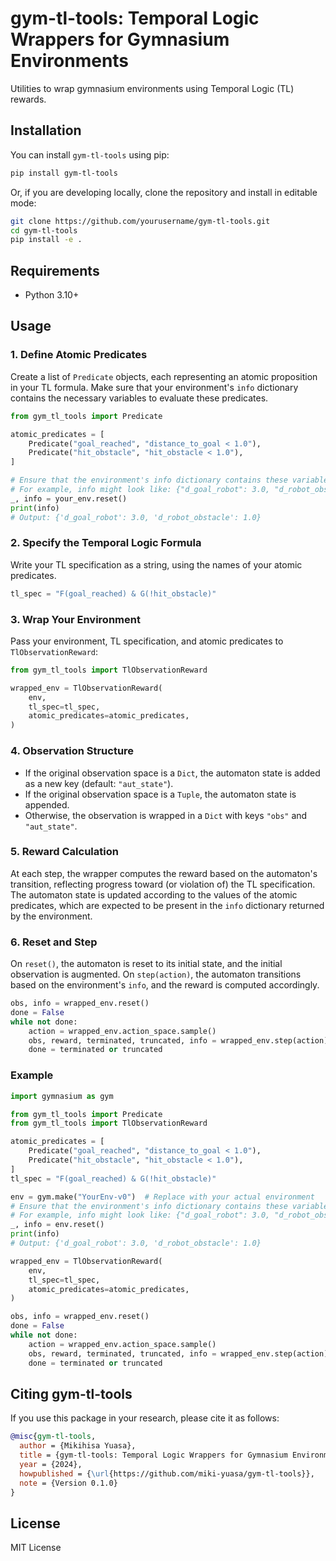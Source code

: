 # gym-tl-tools: Temporal Logic Wrappers for Gymnasium Environments

Utilities to wrap gymnasium environments using Temporal Logic (TL) rewards.

## Installation

You can install `gym-tl-tools` using pip:

```bash
pip install gym-tl-tools
```

Or, if you are developing locally, clone the repository and install in editable mode:

```bash
git clone https://github.com/yourusername/gym-tl-tools.git
cd gym-tl-tools
pip install -e .
```

## Requirements
- Python 3.10+

## Usage

### 1. Define Atomic Predicates
Create a list of `Predicate` objects, each representing an atomic proposition in your TL formula. Make sure that your environment's `info` dictionary contains the necessary variables to evaluate these predicates.

```python
from gym_tl_tools import Predicate

atomic_predicates = [
    Predicate("goal_reached", "distance_to_goal < 1.0"),
    Predicate("hit_obstacle", "hit_obstacle < 1.0"),
]

# Ensure that the environment's info dictionary contains these variables.
# For example, info might look like: {"d_goal_robot": 3.0, "d_robot_obstacle": 1.0}
_, info = your_env.reset()
print(info)
# Output: {'d_goal_robot': 3.0, 'd_robot_obstacle': 1.0}
```

### 2. Specify the Temporal Logic Formula
Write your TL specification as a string, using the names of your atomic predicates.

```python
tl_spec = "F(goal_reached) & G(!hit_obstacle)"
```

### 3. Wrap Your Environment
Pass your environment, TL specification, and atomic predicates to `TlObservationReward`:

```python
from gym_tl_tools import TlObservationReward

wrapped_env = TlObservationReward(
    env,
    tl_spec=tl_spec,
    atomic_predicates=atomic_predicates,
)
```

### 4. Observation Structure
- If the original observation space is a `Dict`, the automaton state is added as a new key (default: `"aut_state"`).
- If the original observation space is a `Tuple`, the automaton state is appended.
- Otherwise, the observation is wrapped in a `Dict` with keys `"obs"` and `"aut_state"`.

### 5. Reward Calculation
At each step, the wrapper computes the reward based on the automaton's transition, reflecting progress toward (or violation of) the TL specification. The automaton state is updated according to the values of the atomic predicates, which are expected to be present in the `info` dictionary returned by the environment.

### 6. Reset and Step
On `reset()`, the automaton is reset to its initial state, and the initial observation is augmented. On `step(action)`, the automaton transitions based on the environment's `info`, and the reward is computed accordingly.

```python
obs, info = wrapped_env.reset()
done = False
while not done:
    action = wrapped_env.action_space.sample()
    obs, reward, terminated, truncated, info = wrapped_env.step(action)
    done = terminated or truncated
```

### Example
```python
import gymnasium as gym

from gym_tl_tools import Predicate
from gym_tl_tools import TlObservationReward

atomic_predicates = [
    Predicate("goal_reached", "distance_to_goal < 1.0"),
    Predicate("hit_obstacle", "hit_obstacle < 1.0"),
]
tl_spec = "F(goal_reached) & G(!hit_obstacle)"

env = gym.make("YourEnv-v0")  # Replace with your actual environment
# Ensure that the environment's info dictionary contains these variables.
# For example, info might look like: {"d_goal_robot": 3.0, "d_robot_obstacle": 1.0}
_, info = env.reset()
print(info)
# Output: {'d_goal_robot': 3.0, 'd_robot_obstacle': 1.0}

wrapped_env = TlObservationReward(
    env,
    tl_spec=tl_spec,
    atomic_predicates=atomic_predicates,
)

obs, info = wrapped_env.reset()
done = False
while not done:
    action = wrapped_env.action_space.sample()
    obs, reward, terminated, truncated, info = wrapped_env.step(action)
    done = terminated or truncated
```

## Citing gym-tl-tools
If you use this package in your research, please cite it as follows:

```bibtex
@misc{gym-tl-tools,
  author = {Mikihisa Yuasa},
  title = {gym-tl-tools: Temporal Logic Wrappers for Gymnasium Environments},
  year = {2024},
  howpublished = {\url{https://github.com/miki-yuasa/gym-tl-tools}},
  note = {Version 0.1.0}
}
```

## License
MIT License